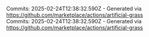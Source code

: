 Commits: 2025-02-24T12:38:32.590Z - Generated via https://github.com/marketplace/actions/artificial-grass
<br>
Commits: 2025-02-24T12:38:32.590Z - Generated via https://github.com/marketplace/actions/artificial-grass
<br>
